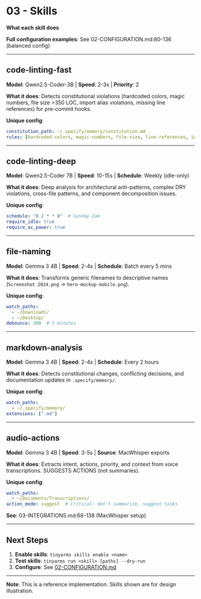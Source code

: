 # 03 - Skills

**What each skill does**

**Full configuration examples**: See 02-CONFIGURATION.md:80-136 (balanced config)

---

## code-linting-fast

**Model**: Qwen2.5-Coder-3B | **Speed**: 2-3s | **Priority**: 2

**What it does**: Detects constitutional violations (hardcoded colors, magic numbers, file size >350 LOC, import alias violations, missing line references) for pre-commit hooks.

**Unique config**:
```yaml
constitution_path: ~/.specify/memory/constitution.md
rules: [hardcoded-colors, magic-numbers, file-size, line-references, import-aliases]
```

---

## code-linting-deep

**Model**: Qwen2.5-Coder 7B | **Speed**: 10-15s | **Schedule**: Weekly (idle-only)

**What it does**: Deep analysis for architectural anti-patterns, complex DRY violations, cross-file patterns, and component decomposition issues.

**Unique config**:
```yaml
schedule: "0 2 * * 0"  # Sunday 2am
require_idle: true
require_ac_power: true
```

---

## file-naming

**Model**: Gemma 3 4B | **Speed**: 2-4s | **Schedule**: Batch every 5 mins

**What it does**: Transforms generic filenames to descriptive names (`Screenshot 2024.png` → `hero-mockup-mobile.png`).

**Unique config**:
```yaml
watch_paths:
  - ~/Downloads/
  - ~/Desktop/
debounce: 300  # 5 minutes
```

---

## markdown-analysis

**Model**: Gemma 3 4B | **Speed**: 2-4s | **Schedule**: Every 2 hours

**What it does**: Detects constitutional changes, conflicting decisions, and documentation updates in `.specify/memory/`.

**Unique config**:
```yaml
watch_paths:
  - ~/.specify/memory/
extensions: [".md"]
```

---

## audio-actions

**Model**: Gemma 3 4B | **Speed**: 3-5s | **Source**: MacWhisper exports

**What it does**: Extracts intent, actions, priority, and context from voice transcriptions. SUGGESTS ACTIONS (not summaries).

**Unique config**:
```yaml
watch_paths:
  - ~/Documents/Transcriptions/
action_mode: suggest  # Critical: don't summarize, suggest tasks
```

**See**: 03-INTEGRATIONS.md:68-138 (MacWhisper setup)

---

## Next Steps

1. **Enable skills**: `tinyarms skills enable <name>`
2. **Test skills**: `tinyarms run <skill> [paths] --dry-run`
3. **Configure**: See [02-CONFIGURATION.md](02-CONFIGURATION.md)

---

**Note**: This is a reference implementation. Skills shown are for design illustration.
